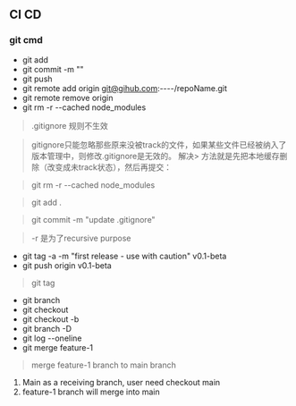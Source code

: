 ## CI CD 
### git cmd
- git add
- git commit -m ""
- git push
- git remote add origin git@gihub.com:----/repoName.git
- git remote remove origin
- git rm -r --cached node_modules
> .gitignore 规则不生效

> gitignore只能忽略那些原来没被track的文件，如果某些文件已经被纳入了版本管理中，则修改.gitignore是无效的。 解决> 方法就是先把本地缓存删除（改变成未track状态），然后再提交：

> git rm -r --cached node_modules

> git add .

> git commit -m "update .gitignore"

> -r 是为了recursive purpose

- git tag -a -m "first release - use with caution" v0.1-beta
- git push origin v0.1-beta
> git tag    
- git branch <branchName>
- git checkout <branchName>
- git checkout -b <branchName>
- git branch -D <branchName>
- git log --oneline
- git merge feature-1
> merge feature-1 branch to main branch
1. Main as a receiving branch, user need checkout main
2. feature-1 branch will merge into main

